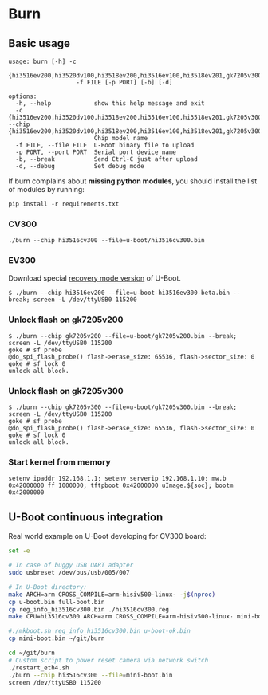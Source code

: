 # Burn

## Basic usage

```console
usage: burn [-h] -c
                   {hi3516ev200,hi3520dv100,hi3518ev200,hi3516ev100,hi3518ev201,gk7205v300,hi3516ev300,hi3520dv200,hi3516cv500,hi3556v100,hi3516cv200,hi3516cv300,gk7205v200}
                   -f FILE [-p PORT] [-b] [-d]

options:
  -h, --help            show this help message and exit
  -c {hi3516ev200,hi3520dv100,hi3518ev200,hi3516ev100,hi3518ev201,gk7205v300,hi3516ev300,hi3520dv200,hi3516cv500,hi3556v100,hi3516cv200,hi3516cv300,gk7205v200}, --chip {hi3516ev200,hi3520dv100,hi3518ev200,hi3516ev100,hi3518ev201,gk7205v300,hi3516ev300,hi3520dv200,hi3516cv500,hi3556v100,hi3516cv200,hi3516cv300,gk7205v200}
                        Chip model name
  -f FILE, --file FILE  U-Boot binary file to upload
  -p PORT, --port PORT  Serial port device name
  -b, --break           Send Ctrl-C just after upload
  -d, --debug           Set debug mode
```

If burn complains about **missing python modules**, you should install the list of modules by running:

```
pip install -r requirements.txt
```

### CV300

```
./burn --chip hi3516cv300 --file=u-boot/hi3516cv300.bin
```

### EV300

Download special [recovery mode
version](https://github.com/OpenIPC/firmware/releases/download/latest/u-boot-hi3516ev300-universal.bin)
of U-Boot.

```console
$ ./burn --chip hi3516ev200 --file=u-boot-hi3516ev300-beta.bin --break; screen -L /dev/ttyUSB0 115200
```

### Unlock flash on gk7205v200

```console
$ ./burn --chip gk7205v200 --file=u-boot/gk7205v200.bin --break; screen -L /dev/ttyUSB0 115200
goke # sf probe
@do_spi_flash_probe() flash->erase_size: 65536, flash->sector_size: 0
goke # sf lock 0
unlock all block.
```

### Unlock flash on gk7205v300

```console
$ ./burn --chip gk7205v300 --file=u-boot/gk7205v300.bin --break; screen -L /dev/ttyUSB0 115200
goke # sf probe
@do_spi_flash_probe() flash->erase_size: 65536, flash->sector_size: 0
goke # sf lock 0
unlock all block.
```

### Start kernel from memory

```console
setenv ipaddr 192.168.1.1; setenv serverip 192.168.1.10; mw.b 0x42000000 ff 1000000; tftpboot 0x42000000 uImage.${soc}; bootm 0x42000000
```

## U-Boot continuous integration

Real world example on U-Boot developing for CV300 board:

```bash
set -e

# In case of buggy USB UART adapter
sudo usbreset /dev/bus/usb/005/007

# In U-Boot directory:
make ARCH=arm CROSS_COMPILE=arm-hisiv500-linux- -j$(nproc)
cp u-boot.bin full-boot.bin
cp reg_info_hi3516cv300.bin ./hi3516cv300.reg
make CPU=hi3516cv300 ARCH=arm CROSS_COMPILE=arm-hisiv500-linux- mini-boot.bin

#./mkboot.sh reg_info_hi3516cv300.bin u-boot-ok.bin
cp mini-boot.bin ~/git/burn

cd ~/git/burn
# Custom script to power reset camera via network switch
./restart_eth4.sh
./burn --chip hi3516cv300 --file=mini-boot.bin
screen /dev/ttyUSB0 115200
```

[youtube_burn]: https://youtube.com/playlist?list=PLh0sgk8j8CfsMPq9OraSt5dobTIe8NXmw
